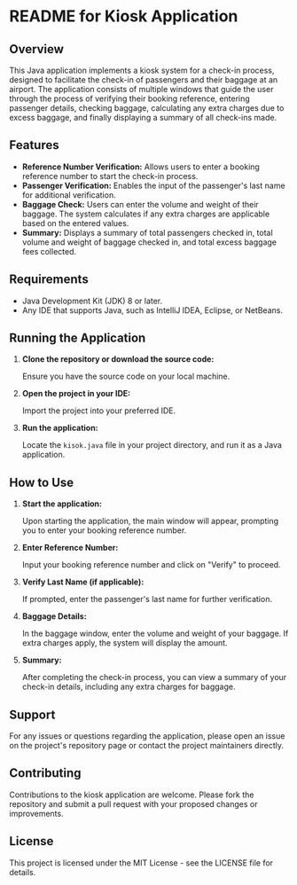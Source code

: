 # README for Kiosk Application

## Overview

This Java application implements a kiosk system for a check-in process, designed to facilitate the check-in of passengers and their baggage at an airport. The application consists of multiple windows that guide the user through the process of verifying their booking reference, entering passenger details, checking baggage, calculating any extra charges due to excess baggage, and finally displaying a summary of all check-ins made.

## Features

- **Reference Number Verification:** Allows users to enter a booking reference number to start the check-in process.
- **Passenger Verification:** Enables the input of the passenger's last name for additional verification.
- **Baggage Check:** Users can enter the volume and weight of their baggage. The system calculates if any extra charges are applicable based on the entered values.
- **Summary:** Displays a summary of total passengers checked in, total volume and weight of baggage checked in, and total excess baggage fees collected.

## Requirements

- Java Development Kit (JDK) 8 or later.
- Any IDE that supports Java, such as IntelliJ IDEA, Eclipse, or NetBeans.

## Running the Application

1. **Clone the repository or download the source code:**

   Ensure you have the source code on your local machine.

2. **Open the project in your IDE:**

   Import the project into your preferred IDE.

3. **Run the application:**

   Locate the `kisok.java` file in your project directory, and run it as a Java application.

## How to Use

1. **Start the application:**

   Upon starting the application, the main window will appear, prompting you to enter your booking reference number.

2. **Enter Reference Number:**

   Input your booking reference number and click on "Verify" to proceed.

3. **Verify Last Name (if applicable):**

   If prompted, enter the passenger's last name for further verification.

4. **Baggage Details:**

   In the baggage window, enter the volume and weight of your baggage. If extra charges apply, the system will display the amount.

5. **Summary:**

   After completing the check-in process, you can view a summary of your check-in details, including any extra charges for baggage.

## Support

For any issues or questions regarding the application, please open an issue on the project's repository page or contact the project maintainers directly.

## Contributing

Contributions to the kiosk application are welcome. Please fork the repository and submit a pull request with your proposed changes or improvements.

## License

This project is licensed under the MIT License - see the LICENSE file for details.
